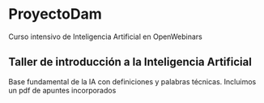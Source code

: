 # ProyectoDam
Curso intensivo de Inteligencia Artificial en OpenWebinars
## Taller de introducción a la Inteligencia Artificial
Base fundamental de la IA con definiciones y palabras técnicas.
Incluimos un pdf de apuntes incorporados
